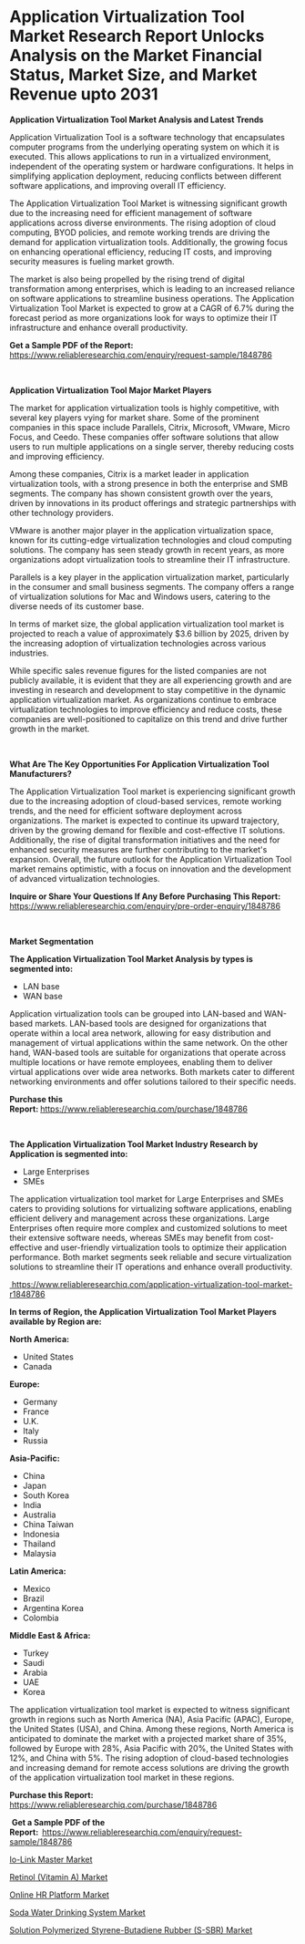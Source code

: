 <p><h1>Application Virtualization Tool Market Research Report Unlocks Analysis on the Market Financial Status, Market Size, and Market Revenue upto 2031</h1></p><p><strong>Application Virtualization Tool Market Analysis and Latest Trends</strong></p>
<p><p>Application Virtualization Tool is a software technology that encapsulates computer programs from the underlying operating system on which it is executed. This allows applications to run in a virtualized environment, independent of the operating system or hardware configurations. It helps in simplifying application deployment, reducing conflicts between different software applications, and improving overall IT efficiency.</p><p>The Application Virtualization Tool Market is witnessing significant growth due to the increasing need for efficient management of software applications across diverse environments. The rising adoption of cloud computing, BYOD policies, and remote working trends are driving the demand for application virtualization tools. Additionally, the growing focus on enhancing operational efficiency, reducing IT costs, and improving security measures is fueling market growth.</p><p>The market is also being propelled by the rising trend of digital transformation among enterprises, which is leading to an increased reliance on software applications to streamline business operations. The Application Virtualization Tool Market is expected to grow at a CAGR of 6.7% during the forecast period as more organizations look for ways to optimize their IT infrastructure and enhance overall productivity.</p></p>
<p><strong>Get a Sample PDF of the Report:&nbsp;</strong> <a href="https://www.reliableresearchiq.com/enquiry/request-sample/1848786">https://www.reliableresearchiq.com/enquiry/request-sample/1848786</a></p>
<p>&nbsp;</p>
<p><strong>Application Virtualization Tool Major Market Players</strong></p>
<p><p>The market for application virtualization tools is highly competitive, with several key players vying for market share. Some of the prominent companies in this space include Parallels, Citrix, Microsoft, VMware, Micro Focus, and Ceedo. These companies offer software solutions that allow users to run multiple applications on a single server, thereby reducing costs and improving efficiency.</p><p>Among these companies, Citrix is a market leader in application virtualization tools, with a strong presence in both the enterprise and SMB segments. The company has shown consistent growth over the years, driven by innovations in its product offerings and strategic partnerships with other technology providers.</p><p>VMware is another major player in the application virtualization space, known for its cutting-edge virtualization technologies and cloud computing solutions. The company has seen steady growth in recent years, as more organizations adopt virtualization tools to streamline their IT infrastructure.</p><p>Parallels is a key player in the application virtualization market, particularly in the consumer and small business segments. The company offers a range of virtualization solutions for Mac and Windows users, catering to the diverse needs of its customer base.</p><p>In terms of market size, the global application virtualization tool market is projected to reach a value of approximately $3.6 billion by 2025, driven by the increasing adoption of virtualization technologies across various industries.</p><p>While specific sales revenue figures for the listed companies are not publicly available, it is evident that they are all experiencing growth and are investing in research and development to stay competitive in the dynamic application virtualization market. As organizations continue to embrace virtualization technologies to improve efficiency and reduce costs, these companies are well-positioned to capitalize on this trend and drive further growth in the market.</p></p>
<p>&nbsp;</p>
<p><strong>What Are The Key Opportunities For Application Virtualization Tool Manufacturers?</strong></p>
<p><p>The Application Virtualization Tool market is experiencing significant growth due to the increasing adoption of cloud-based services, remote working trends, and the need for efficient software deployment across organizations. The market is expected to continue its upward trajectory, driven by the growing demand for flexible and cost-effective IT solutions. Additionally, the rise of digital transformation initiatives and the need for enhanced security measures are further contributing to the market's expansion. Overall, the future outlook for the Application Virtualization Tool market remains optimistic, with a focus on innovation and the development of advanced virtualization technologies.</p></p>
<p><strong>Inquire or Share Your Questions If Any Before Purchasing This Report:</strong> <a href="https://www.reliableresearchiq.com/enquiry/pre-order-enquiry/1848786">https://www.reliableresearchiq.com/enquiry/pre-order-enquiry/1848786</a></p>
<p>&nbsp;</p>
<p><strong>Market Segmentation</strong></p>
<p><strong>The Application Virtualization Tool Market Analysis by types is segmented into:</strong></p>
<p><ul><li>LAN base</li><li>WAN base</li></ul></p>
<p><p>Application virtualization tools can be grouped into LAN-based and WAN-based markets. LAN-based tools are designed for organizations that operate within a local area network, allowing for easy distribution and management of virtual applications within the same network. On the other hand, WAN-based tools are suitable for organizations that operate across multiple locations or have remote employees, enabling them to deliver virtual applications over wide area networks. Both markets cater to different networking environments and offer solutions tailored to their specific needs.</p></p>
<p><strong>Purchase this Report:&nbsp;</strong><a href="https://www.reliableresearchiq.com/purchase/1848786">https://www.reliableresearchiq.com/purchase/1848786</a></p>
<p>&nbsp;</p>
<p><strong>The Application Virtualization Tool Market Industry Research by Application is segmented into:</strong></p>
<p><ul><li>Large Enterprises</li><li>SMEs</li></ul></p>
<p><p>The application virtualization tool market for Large Enterprises and SMEs caters to providing solutions for virtualizing software applications, enabling efficient delivery and management across these organizations. Large Enterprises often require more complex and customized solutions to meet their extensive software needs, whereas SMEs may benefit from cost-effective and user-friendly virtualization tools to optimize their application performance. Both market segments seek reliable and secure virtualization solutions to streamline their IT operations and enhance overall productivity.</p></p>
<p><a href="https://www.reliableresearchiq.com/application-virtualization-tool-market-r1848786">&nbsp;https://www.reliableresearchiq.com/application-virtualization-tool-market-r1848786</a></p>
<p><strong>In terms of Region, the Application Virtualization Tool Market Players available by Region are:</strong></p>
<p>
    <p> <strong> North America: </strong>
        <ul>
            <li>United States</li>
            <li>Canada</li>
        </ul>
        </p> 
    <p> <strong> Europe: </strong>
        <ul>
            <li>Germany</li>
            <li>France</li>
            <li>U.K.</li>
            <li>Italy</li>
            <li>Russia</li>
        </ul>
        </p> 
    <p> <strong> Asia-Pacific: </strong>
        <ul>
            <li>China</li>
            <li>Japan</li>
            <li>South Korea</li>
            <li>India</li>
            <li>Australia</li>
            <li>China Taiwan</li>
            <li>Indonesia</li>
            <li>Thailand</li>
            <li>Malaysia</li>
        </ul>
        </p> 
    <p> <strong> Latin America: </strong>
        <ul>
            <li>Mexico</li>
            <li>Brazil</li>
            <li>Argentina Korea</li>
            <li>Colombia</li>
        </ul>
        </p> 
    <p> <strong> Middle East & Africa: </strong>
        <ul>
            <li>Turkey</li>
            <li>Saudi</li>
            <li>Arabia</li>
            <li>UAE</li>
            <li>Korea</li>
        </ul>
    </p>
    </p>
<p><p>The application virtualization tool market is expected to witness significant growth in regions such as North America (NA), Asia Pacific (APAC), Europe, the United States (USA), and China. Among these regions, North America is anticipated to dominate the market with a projected market share of 35%, followed by Europe with 28%, Asia Pacific with 20%, the United States with 12%, and China with 5%. The rising adoption of cloud-based technologies and increasing demand for remote access solutions are driving the growth of the application virtualization tool market in these regions.</p></p>
<p><strong>Purchase this Report: </strong><a href="https://www.reliableresearchiq.com/purchase/1848786">https://www.reliableresearchiq.com/purchase/1848786</a></p>
<p>&nbsp;<strong>Get a Sample PDF of the Report:&nbsp;&nbsp;</strong><a href="https://www.reliableresearchiq.com/enquiry/request-sample/1848786">https://www.reliableresearchiq.com/enquiry/request-sample/1848786</a></p>
<p><strong></strong></p>
<p><p><a href="https://www.linkedin.com/pulse/global-io-link-master-market-analysis-trends-forecasts-growth-b03hf">Io-Link Master Market</a></p><p><a href="https://www.linkedin.com/pulse/global-retinol-vitamin-market-size-share-analysis-product-qd6cf">Retinol (Vitamin A) Market</a></p><p><a href="https://github.com/kishanagarner91/Market-Research-Report-List-1/blob/main/online-hr-platform-market.md">Online HR Platform Market</a></p><p><a href="https://medium.com/@djjdj3773/soda-water-drinking-system-market-size-share-analysis-growth-trends-forecast-2024-2031-7273f5edb093">Soda Water Drinking System Market</a></p><p><a href="https://medium.com/@kimzemlak/solution-polymerized-styrene-butadiene-rubber-s-sbr-market-share-size-trends-industry-analysis-367376416cca">Solution Polymerized Styrene-Butadiene Rubber (S-SBR) Market</a></p></p>